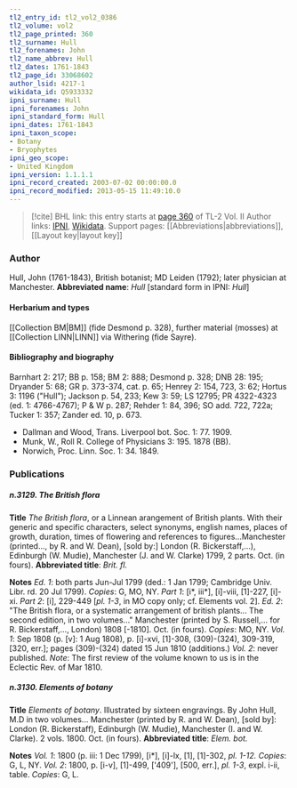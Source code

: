 ```yaml
---
tl2_entry_id: tl2_vol2_0386
tl2_volume: vol2
tl2_page_printed: 360
tl2_surname: Hull
tl2_forenames: John
tl2_name_abbrev: Hull
tl2_dates: 1761-1843
tl2_page_id: 33068602
author_lsid: 4217-1
wikidata_id: Q5933332
ipni_surname: Hull
ipni_forenames: John
ipni_standard_form: Hull
ipni_dates: 1761-1843
ipni_taxon_scope: 
- Botany
- Bryophytes
ipni_geo_scope: 
- United Kingdom
ipni_version: 1.1.1.1
ipni_record_created: 2003-07-02 00:00:00.0
ipni_record_modified: 2013-05-15 11:49:10.0
---
```


> [!cite] BHL link: this entry starts at [page 360](https://www.biodiversitylibrary.org/page/33068602) of TL-2 Vol. II
> Author links: [IPNI](https://www.ipni.org/a/4217-1), [Wikidata](https://www.wikidata.org/wiki/Q5933332). Support pages: [[Abbreviations|abbreviations]], [[Layout key|layout key]]

### Author

Hull, John (1761-1843), British botanist; MD Leiden (1792); later physician at Manchester. 
**Abbreviated name**: *Hull* \[standard form in IPNI: *Hull*\]

#### Herbarium and types

[[Collection BM|BM]] (fide Desmond p. 328), further material (mosses) at [[Collection LINN|LINN]] via Withering (fide Sayre).

#### Bibliography and biography

Barnhart 2: 217; BB p. 158; BM 2: 888; Desmond p. 328; DNB 28: 195; Dryander 5: 68; GR p. 373-374, cat. p. 65; Henrey 2: 154, 723, 3: 62; Hortus 3: 1196 ("Hull"); Jackson p. 54, 233; Kew 3: 59; LS 12795; PR 4322-4323 (ed. 1: 4766-4767); P & W p. 287; Rehder 1: 84, 396; SO add. 722, 722a; Tucker 1: 357; Zander ed. 10, p. 673.
- Dallman and Wood, Trans. Liverpool bot. Soc. 1: 77. 1909.
- Munk, W., Roll R. College of Physicians 3: 195. 1878 (BB).
- Norwich, Proc. Linn. Soc. 1: 34. 1849.

### Publications

##### n.3129. The British flora

**Title**
*The British flora*, or a Linnean arangement of British plants. With their generic and specific characters, select synonyms, english names, places of growth, duration, times of flowering and references to figures...Manchester (printed..., by R. and W. Dean), \[sold by:\] London (R. Bickerstaff,...), Edinburgh (W. Mudie), Manchester (J. and W. Clarke) 1799, 2 parts. Oct. (in fours).
**Abbreviated title**: *Brit. fl.*

**Notes**
*Ed. 1*: both parts Jun-Jul 1799 (ded.: 1 Jan 1799; Cambridge Univ. Libr. rd. 20 Jul 1799).
*Copies*: G, MO, NY.
*Part 1*: \[i\*, iii\*\], \[i\]-viii, \[1\]-227, \[i\]-xi.
*Part 2*: \[i\], 229-449 \[*pl. 1-3*, in MO copy only; cf. Elements vol. 2\].
*Ed. 2*: "The British flora, or a systematic arrangement of british plants... The second edition, in two volumes..." Manchester (printed by S. Russell,... for R. Bickerstaff,..., London) 1808 \[-1810\]. Oct. (in fours). *Copies*: MO, NY.
*Vol. 1*: Sep 1808 (p. \[v\]: 1 Aug 1808), p. \[i\]-xvi, \[1\]-308, (309)-(324), 309-319, \[320, err.\]; pages (309)-(324) dated 15 Jun 1810 (additions.)
*Vol. 2*: never published.
*Note*: The first review of the volume known to us is in the Eclectic Rev. of Mar 1810.

##### n.3130. Elements of botany

**Title**
*Elements of botany*. Illustrated by sixteen engravings. By John Hull, M.D in two volumes... Manchester (printed by R. and W. Dean), \[sold by\]: London (R. Bickerstaff), Edinburgh (W. Mudie), Manchester (I. and W. Clarke). 2 vols. 1800. Oct. (in fours).
**Abbreviated title**: *Elem. bot.*

**Notes**
*Vol. 1*: 1800 (p. iii: 1 Dec 1799), \[i\*\], \[i\]-lx, \[1\], \[1\]-302, *pl. 1-12. Copies*: G, L, NY.
*Vol. 2*: 1800, p. \[i-v\], \[1\]-499, \['409'\], \[500, err.\], *pl. 1-3*, expl. i-ii, table. *Copies*: G, L.

